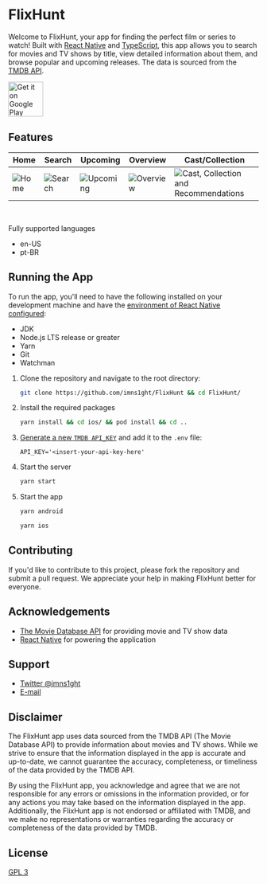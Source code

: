 # FlixHunt

Welcome to FlixHunt, your app for finding the perfect film or series to watch! Built with [React Native](https://reactnative.dev/) and [TypeScript](https://www.typescriptlang.org/), this app allows you to search for movies and TV shows by title, view detailed information about them, and browse popular and upcoming releases. The data is sourced from the [TMDB API](https://developers.themoviedb.org/3).

<a href='https://play.google.com/store/apps/details?id=com.imns1ght.flixhunt&pcampaignid=pcampaignidMKT-Other-global-all-co-prtnr-py-PartBadge-Mar2515-1'><img alt='Get it on Google Play' height='70px' src='https://play.google.com/intl/en_us/badges/static/images/badges/en_badge_web_generic.png'/></a>

## Features

| Home | Search | Upcoming | Overview | Cast/Collection | 
|------|-------------|-----------| -----------| -----------|
| ![Home](https://user-images.githubusercontent.com/24906506/225651596-5e10019a-36da-4292-9743-893fb821f5da.png) | ![Search](https://user-images.githubusercontent.com/24906506/225652300-1d82909b-3a24-4c0b-866c-592d9527754a.png) | ![Upcoming](https://user-images.githubusercontent.com/24906506/225651733-48aa8c3a-866b-4094-9682-8fe9b13f78f1.png) | ![Overview](https://user-images.githubusercontent.com/24906506/225651810-d73a16bf-2187-4f96-a9fd-00a746e2c941.png) | ![Cast, Collection and Recommendations](https://user-images.githubusercontent.com/24906506/225652112-5cb838b7-d215-4378-8b85-e9a751397e2d.png) |

<br/>

Fully supported languages

- en-US
- pt-BR

## Running the App

To run the app, you'll need to have the following installed on your development machine and have the [environment of React Native configured](https://reactnative.dev/docs/environment-setup):

- JDK
- Node.js LTS release or greater
- Yarn
- Git
- Watchman

1. Clone the repository and navigate to the root directory:

   ```bash
   git clone https://github.com/imns1ght/FlixHunt && cd FlixHunt/
   ```

2. Install the required packages

   ```bash
   yarn install && cd ios/ && pod install && cd ..
   ```

3. [Generate a new `TMDB API_KEY`](https://www.themoviedb.org/documentation/api) and add it to the `.env` file:

   ```env
   API_KEY='<insert-your-api-key-here'
   ```

4. Start the server

   ```sh
   yarn start
   ```

5. Start the app

   ```sh
   yarn android
   ```

   ```sh
   yarn ios
   ```

## Contributing

If you'd like to contribute to this project, please fork the repository and submit a pull request. We appreciate your help in making FlixHunt better for everyone.

## Acknowledgements

- [The Movie Database API](https://developers.themoviedb.org/3) for providing movie and TV show data
- [React Native](https://reactnative.dev/) for powering the application

## Support

- [Twitter @imns1ght](https://twitter.com/imns1ght)
- [E-mail](mailto:jeffersonbrunoit@gmail.com)

## Disclaimer

The FlixHunt app uses data sourced from the TMDB API (The Movie Database API) to provide
information about movies and TV shows. While we strive to ensure that the information
displayed in the app is accurate and up-to-date, we cannot guarantee the accuracy,
completeness, or timeliness of the data provided by the TMDB API.

By using the FlixHunt app, you acknowledge and agree that we are not responsible for any
errors or omissions in the information provided, or for any actions you may take based on the
information displayed in the app. Additionally, the FlixHunt app is not endorsed or
affiliated with TMDB, and we make no representations or warranties regarding the accuracy or
completeness of the data provided by TMDB.

## License

[GPL 3](https://choosealicense.com/licenses/gpl-3.0/)
